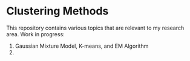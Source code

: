 # Clustering Methods

This repository contains various topics that are relevant to my research area. Work in progress:

1. Gaussian Mixture Model, K-means, and EM Algorithm
2. 
